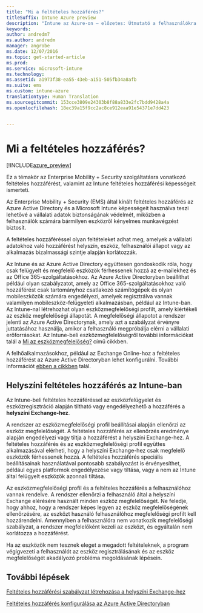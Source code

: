 ```yaml
---
title: "Mi a feltételes hozzáférés?"
titleSuffix: Intune Azure preview
description: "Intune az Azure-on – előzetes: Útmutató a felhasználókra és eszközökre vonatkozó feltételek meghatározásához a vállalati adatok eléréséhez az Azure-beli Intune előzetesben."
keywords: 
author: andredm7
ms.author: andredm
manager: angrobe
ms.date: 12/07/2016
ms.topic: get-started-article
ms.prod: 
ms.service: microsoft-intune
ms.technology: 
ms.assetid: a1973f38-ea55-43eb-a151-505fb34a8afb
ms.suite: ems
ms.custom: intune-azure
translationtype: Human Translation
ms.sourcegitcommit: 153cce3809e24303b8f88a833e2fc7bdd9428a4a
ms.openlocfilehash: 18ec39a15f9cc2ac8ce912eaa91e54371e7dd423


---
```


# <a name="what-is-conditional-access"></a>Mi a feltételes hozzáférés?


[!INCLUDE[azure_preview](../includes/azure_preview.md)]


Ez a témakör az Enterprise Mobility + Security szolgáltatásra vonatkozó feltételes hozzáférést, valamint az Intune feltételes hozzáférési képességeit ismerteti.

Az Enterprise Mobility + Security (EMS) által kínált feltételes hozzáférés az Azure Active Directory és a Microsoft Intune képességeit használva teszi lehetővé a vállalati adatok biztonságának védelmét, miközben a felhasználók számára bármilyen eszközről kényelmes munkavégzést biztosít.

A feltételes hozzáféréssel olyan feltételeket adhat meg, amelyek a vállalati adatokhoz való hozzáférést helyszín, eszköz, felhasználói állapot vagy az alkalmazás bizalmassági szintje alapján korlátozzák.

Az Intune és az Azure Active Directory együttesen gondoskodik róla, hogy csak felügyelt és megfelelő eszközök férhessenek hozzá az e-mailekhez és az Office 365-szolgáltatásokhoz. Az Azure Active Directoryban beállíthat például olyan szabályzatot, amely az Office 365-szolgáltatásokhoz való hozzáférést csak tartományhoz csatlakozó számítógépek és olyan mobileszközök számára engedélyezi, amelyek regisztrálva vannak valamilyen mobileszköz-felügyeleti alkalmazásban, például az Intune-ban. Az Intune-nal létrehozhat olyan eszközmegfelelőségi profilt, amely kiértékeli az eszköz megfelelőségi állapotát. A megfelelőségi állapotot a rendszer jelenti az Azure Active Directorynak, amely azt a szabályzat érvényre juttatásához használja, amikor a felhasználó megpróbálja elérni a vállalati erőforrásokat. Az Intune-beli eszközmegfelelőségről további információkat talál a [Mi az eszközmegfelelőség?](/intune-azure/set-device-compliance/what-is-device-compliance) című cikkben.

A felhőalkalmazásokhoz, például az Exchange Online-hoz a feltételes hozzáférést az Azure Active Directoryban lehet konfigurálni. További információt [ebben a cikkben](https://docs.microsoft.com/en-us/azure/active-directory/active-directory-conditional-access-azure-portal) talál.

## <a name="on-premises-conditional-access-in-intune"></a>Helyszíni feltételes hozzáférés az Intune-ban

Az Intune-beli feltételes hozzáféréssel az eszközfelügyelet és eszközregisztráció alapján tiltható vagy engedélyezhető a hozzáférés a **helyszíni Exchange-hez**.

A rendszer az eszközmegfelelőségi profil beállításai alapján ellenőrzi az eszköz megfelelőségét. A feltételes hozzáférés az ellenőrzés eredménye alapján engedélyezi vagy tiltja a hozzáférést a helyszíni Exchange-hez. A feltételes hozzáférés és az eszközmegfelelőségi profil együttes alkalmazásával elérheti, hogy a helyszíni Exchange-hez csak megfelelő eszközök férhessenek hozzá. A feltételes hozzáférés speciális beállításainak használatával pontosabb szabályozást is érvényesíthet, például egyes platformok engedélyezése vagy tiltása, vagy a nem az Intune által felügyelt eszközök azonnali tiltása.

Az eszközmegfelelőségi profil és a feltételes hozzáférés a felhasználóhoz vannak rendelve. A rendszer ellenőrzi a felhasználó által a helyszíni Exchange elérésére használt minden eszköz megfelelőségét. Ne feledje, hogy ahhoz, hogy a rendszer képes legyen az eszköz megfelelőségének ellenőrzésére, az eszközt használó felhasználóhoz megfelelőségi profilt kell hozzárendelni. Amennyiben a felhasználóra nem vonatkozik megfelelőségi szabályzat, a rendszer megfelelőként kezeli az eszközt, és egyáltalán nem korlátozza a hozzáférést.

Ha az eszközök nem tesznek eleget a megadott feltételeknek, a program végigvezeti a felhasználót az eszköz regisztrálásának és az eszköz megfelelőségét akadályozó probléma megoldásának lépésein.

## <a name="next-steps"></a>További lépések

[Feltételes hozzáférési szabályzat létrehozása a helyszíni Exchange-hez](create-conditional-access-policy-for-exchange-on-premises.md)

[Feltételes hozzáférés konfigurálása az Azure Active Directoryban](https://docs.microsoft.com/en-us/azure/active-directory/active-directory-conditional-access-azure-portal)



<!--HONumber=Feb17_HO3-->


